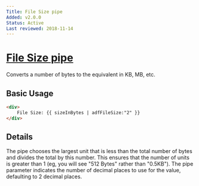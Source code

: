 ```yaml
---
Title: File Size pipe
Added: v2.0.0
Status: Active
Last reviewed: 2018-11-14
---
```


# [File Size pipe](lib/core/src/lib/pipes/file-size.pipe.ts "Defined in file-size.pipe.ts")

Converts a number of bytes to the equivalent in KB, MB, etc.

## Basic Usage

<!-- {% raw %} -->

```HTML
<div>
    File Size: {{ sizeInBytes | adfFileSize:"2" }}
</div>
```

<!-- {% endraw %} -->

## Details

The pipe chooses the largest unit that is less than the total number of bytes and
divides the total by this number. This ensures that the number of units is greater
than 1 (eg, you will see "512 Bytes" rather than "0.5KB"). The pipe parameter indicates
the number of decimal places to use for the value, defaulting to 2 decimal places.
